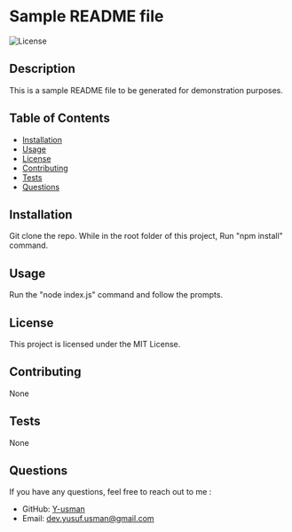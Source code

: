 
# Sample README file

![License](https://img.shields.io/badge/License-MIT-brightgreen)

## Description
This is a sample README file to be generated for demonstration purposes.

## Table of Contents
- [Installation](#installation)
- [Usage](#usage)
- [License](#license)
- [Contributing](#contributing)
- [Tests](#tests)
- [Questions](#questions)

## Installation
Git clone the repo. While in the root folder of this project, Run "npm install" command.

## Usage
Run the "node index.js" command and follow the prompts.

## License
This project is licensed under the MIT License.

## Contributing
None

## Tests
None

## Questions
If you have any questions, feel free to reach out to me :
- GitHub: [Y-usman](https://github.com/Y-usman)
- Email: dev.yusuf.usman@gmail.com
